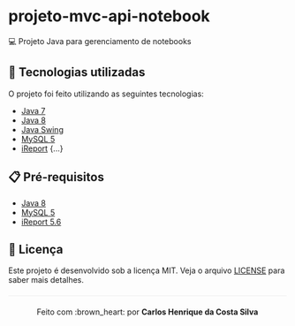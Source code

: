 # projeto-mvc-api-notebook
:computer: Projeto Java para gerenciamento de notebooks

## :rocket: Tecnologias utilizadas  

O projeto foi feito utilizando as seguintes tecnologias:

- [Java 7](https://www.java.com/pt_BR/download/faq/release7_changes.xml)
- [Java 8](https://www.java.com/pt_BR/download/faq/java8.xml)
- [Java Swing](https://docs.oracle.com/javase/tutorial/uiswing/)
- [MySQL 5](https://www.mysql.com/)
- [iReport](https://community.jaspersoft.com/project/ireport-designer)
{...}

## :clipboard: Pré-requisitos

- [Java 8](https://www.java.com/pt_BR/download/faq/java8.xml)
- [MySQL 5](https://www.mysql.com/)
- [iReport 5.6](https://community.jaspersoft.com/project/ireport-designer)

## :page_facing_up: Licença 
Este projeto é desenvolvido sob a licença MIT. Veja o arquivo [LICENSE](LICENSE.md) para saber mais detalhes.

<p align="center" style="margin-top: 20px; border-top: 1px solid #eee; padding-top: 20px;">Feito com :brown_heart: por <strong> Carlos Henrique da Costa Silva </strong> </p>
